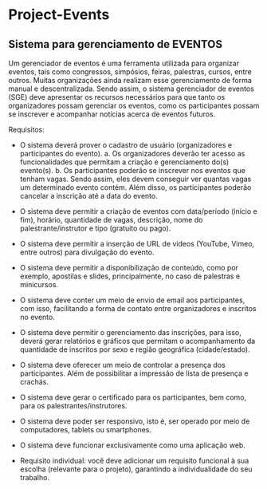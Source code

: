 # Project-Events
## Sistema para gerenciamento de EVENTOS

Um gerenciador de eventos é uma ferramenta utilizada para organizar eventos, tais como congressos, simpósios, feiras, palestras, cursos, entre outros. Muitas organizações ainda realizam esse gerenciamento de forma manual e descentralizada. Sendo assim, o sistema gerenciador de eventos (SGE) deve apresentar os recursos necessários para que tanto os organizadores possam gerenciar os eventos, como os participantes possam se inscrever e acompanhar notícias acerca de eventos futuros.

Requisitos:

* O sistema deverá prover o cadastro de usuário (organizadores e participantes do evento).
a. Os organizadores deverão ter acesso as funcionalidades que permitam a criação e
gerenciamento do(s) evento(s).
b. Os participantes poderão se inscrever nos eventos que tenham vagas. Sendo assim,
eles devem conseguir ver quantas vagas um determinado evento contém. Além
disso, os participantes poderão cancelar a inscrição até a data do evento.

* O sistema deve permitir a criação de eventos com data/período (início e fim), horário,
quantidade de vagas, descrição, nome do palestrante/instrutor e tipo (gratuito ou pago).

* O sistema deve permitir a inserção de URL de vídeos (YouTube, Vimeo, entre outros) para
divulgação do evento.

* O sistema deve permitir a disponibilização de conteúdo, como por exemplo, apostilas e
slides, principalmente, no caso de palestras e minicursos.

* O sistema deve conter um meio de envio de email aos participantes, com isso, facilitando a
forma de contato entre organizadores e inscritos no evento.

* O sistema deve permitir o gerenciamento das inscrições, para isso, deverá gerar relatórios e
gráficos que permitam o acompanhamento da quantidade de inscritos por sexo e região
geográfica (cidade/estado).

* O sistema deve oferecer um meio de controlar a presença dos participantes. Além de
possibilitar a impressão de lista de presença e crachás.

* O sistema deve gerar o certificado para os participantes, bem como, para os
palestrantes/instrutores.

* O sistema deve poder ser responsivo, isto é, ser operado por meio de computadores, tablets
ou smartphones.

* O sistema deve funcionar exclusivamente como uma aplicação web.

* Requisito individual: você deve adicionar um requisito funcional à sua escolha (relevante para
o projeto), garantindo a individualidade do seu trabalho.
